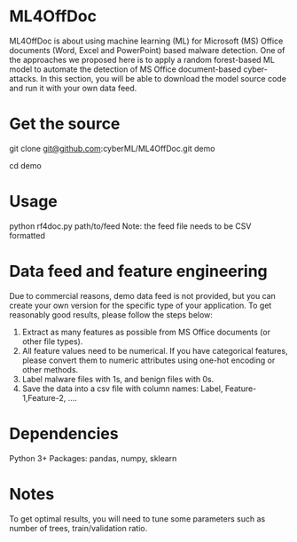 # ML4OffDoc
ML4OffDoc is about using machine learning (ML) for Microsoft (MS) Office documents (Word, Excel and PowerPoint) based malware detection. 
One of the approaches we proposed here is to apply a random forest-based ML model to automate the detection of MS Office document-based cyber-attacks.
In this section, you will be able to download the model source code and run it with your own data feed.
# Get the source
git clone git@github.com:cyberML/ML4OffDoc.git demo

cd demo
# Usage
python rf4doc.py path/to/feed
Note: the feed file needs to be CSV formatted
# Data feed and feature engineering
Due to commercial reasons, demo data feed is not provided, but you can create your own version for the specific type of your application. To get reasonably good results, please follow the steps below:
1.	Extract as many features as possible from MS Office documents (or other file types).  
2.	All feature values need to be numerical. If you have categorical features, please convert them to numeric attributes using one-hot encoding or other methods.
3.	Label malware files with 1s, and benign files with 0s.
4.	Save the data into a csv file with column names: Label, Feature-1,Feature-2, …. 

# Dependencies
Python 3+
Packages: pandas, numpy, sklearn
# Notes
To get optimal results, you will need to tune some parameters such as number of trees, train/validation ratio. 



